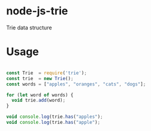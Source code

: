 # node-js-trie
Trie data structure

# Usage

```javascript

const Trie  = require('trie');
const trie  = new Trie();
const words = ["apples", "oranges", "cats", "dogs"];

for (let word of words) {
  void trie.add(word);
}

void console.log(trie.has("apples");
void console.log(trie.has("apple");

```
